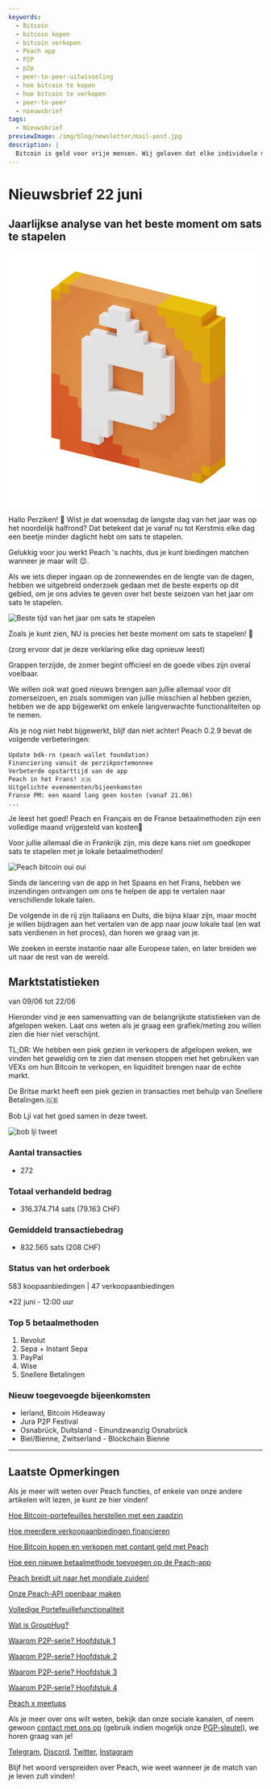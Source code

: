 ```yaml
---
keywords:
  - Bitcoin
  - bitcoin kopen
  - bitcoin verkopen
  - Peach app
  - P2P
  - p2p
  - peer-to-peer-uitwisseling
  - hoe bitcoin te kopen
  - hoe bitcoin te verkopen
  - peer-to-peer
  - nieuwsbrief
tags:
  - Nieuwsbrief
previewImage: /img/blog/newsletter/mail-post.jpg
description: |
  Bitcoin is geld voor vrije mensen. Wij geloven dat elke individuele mens het recht heeft om te kiezen welk geld hij gebruikt om zijn rijkdom op te slaan, het resultaat van zijn werk, zijn tijd en energie. Peach Bitcoin is het gemakkelijkste platform om bitcoin peer-to-peer te kopen en verkopen. Peach's missie is om haar steentje bij te dragen aan de adoptie van Bitcoin in handen van mensen.
---
```


# Nieuwsbrief 22 juni

## Jaarlijkse analyse van het beste moment om sats te stapelen

![perzik perzik bitcoin gif](/img/blog/newsletter/gif-peach.gif)

Hallo Perziken! 🍑
Wist je dat woensdag de langste dag van het jaar was op het noordelijk halfrond? Dat betekent dat je vanaf nu tot Kerstmis elke dag een beetje minder daglicht hebt om sats te stapelen.

Gelukkig voor jou werkt Peach 's nachts, dus je kunt biedingen matchen wanneer je maar wilt 😉.

Als we iets dieper ingaan op de zonnewendes en de lengte van de dagen, hebben we uitgebreid onderzoek gedaan met de beste experts op dit gebied, om je ons advies te geven over het beste seizoen van het jaar om sats te stapelen.

![Beste tijd van het jaar om sats te stapelen](https://img.mailinblue.com/5647291/images/content_library/original/64941307dfe4913ead6c14a6.png)

Zoals je kunt zien, NU is precies het beste moment om sats te stapelen! 💸

(zorg ervoor dat je deze verklaring elke dag opnieuw leest)

Grappen terzijde, de zomer begint officieel en de goede vibes zijn overal voelbaar.

We willen ook wat goed nieuws brengen aan jullie allemaal voor dit zomerseizoen, en zoals sommigen van jullie misschien al hebben gezien, hebben we de app bijgewerkt om enkele langverwachte functionaliteiten op te nemen.

Als je nog niet hebt bijgewerkt, blijf dan niet achter! Peach 0.2.9 bevat de volgende verbeteringen:

    Update bdk-rn (peach wallet foundation)
    Financiering vanuit de perzikportemonnee
    Verbeterde opstarttijd van de app
    Peach in het Frans! 🇫🇷
    Uitgelichte evenementen/bijeenkomsten
    Franse PM: een maand lang geen kosten (vanaf 21.06)
    ...

Je leest het goed! Peach en Français en de Franse betaalmethoden zijn een volledige maand vrijgesteld van kosten🤑

Voor jullie allemaal die in Frankrijk zijn, mis deze kans niet om goedkoper sats te stapelen met je lokale betaalmethoden!

![Peach bitcoin oui oui](https://img.mailinblue.com/5647291/images/content_library/original/649416828985185b31521435.gif)

Sinds de lancering van de app in het Spaans en het Frans, hebben we inzendingen ontvangen om ons te helpen de app te vertalen naar verschillende lokale talen.

De volgende in de rij zijn Italiaans en Duits, die bijna klaar zijn, maar mocht je willen bijdragen aan het vertalen van de app naar jouw lokale taal (en wat sats verdienen in het proces), dan horen we graag van je.

We zoeken in eerste instantie naar alle Europese talen, en later breiden we uit naar de rest van de wereld.

## Marktstatistieken

van 09/06 tot 22/06

Hieronder vind je een samenvatting van de belangrijkste statistieken van de afgelopen weken. Laat ons weten als je graag een grafiek/meting zou willen zien die hier niet verschijnt.

TL;DR: We hebben een piek gezien in verkopers de afgelopen weken, we vinden het geweldig om te zien dat mensen stoppen met het gebruiken van VEXs om hun Bitcoin te verkopen, en liquiditeit brengen naar de echte markt.

De Britse markt heeft een piek gezien in transacties met behulp van Snellere Betalingen.🇬🇧

Bob Ljí vat het goed samen in deze tweet.

![bob ljí tweet](https://img.mailinblue.com/5647291/images/content_library/original/6494188b6eb6f010ad6c7ee3.png)

### Aantal transacties

- 272

### Totaal verhandeld bedrag

- 316.374.714 sats (79.163 CHF)

### Gemiddeld transactiebedrag

- 832.565 sats (208 CHF)

### Status van het orderboek

583 koopaanbiedingen | 47 verkoopaanbiedingen

\*22 juni - 12:00 uur

### Top 5 betaalmethoden

1. Revolut
2. Sepa + Instant Sepa
3. PayPal
4. Wise
5. Snellere Betalingen

### Nieuw toegevoegde bijeenkomsten

- Ierland, Bitcoin Hideaway
- Jura P2P Festival
- Osnabrück, Duitsland - Einundzwanzig Osnabrück
- Biel/Bienne, Zwitserland - Blockchain Bienne

---

## Laatste Opmerkingen

Als je meer wilt weten over Peach functies, of enkele van onze andere artikelen wilt lezen, je kunt ze hier vinden!

[Hoe Bitcoin-portefeuilles herstellen met een zaadzin](https://peachbitcoin.com/nl/blog/how-to-restore-peach-wallet/)

[Hoe meerdere verkoopaanbiedingen financieren](https://peachbitcoin.com/nl/blog/funding-multiple-sell-offers/)

[Hoe Bitcoin kopen en verkopen met contant geld met Peach](https://peachbitcoin.com/nl/blog/how-to-buy-and-sell-bitcoin-with-cash-using-peach/)

[Hoe een nieuwe betaalmethode toevoegen op de Peach-app](https://peachbitcoin.com/nl/blog/how-to-add-a-payment-method/)

[Peach breidt uit naar het mondiale zuiden!](https://peachbitcoin.com/nl/blog/peach-expands-to-the-global-south/)

[Onze Peach-API openbaar maken](https://peachbitcoin.com/nl/blog/making-our-peach-api-public/)

[Volledige Portefeuillefunctionaliteit](https://peachbitcoin.com/nl/blog/full-wallet-functionality/)

[Wat is GroupHug?](https://peachbitcoin.com/nl/blog/group-hug/)

[Waarom P2P-serie? Hoofdstuk 1](https://peachbitcoin.com/nl/blog/why-p2p-chapter-1/)

[Waarom P2P-serie? Hoofdstuk 2](https://peachbitcoin.com/nl/blog/why-p2p-chapter-2/)

[Waarom P2P-serie? Hoofdstuk 3](https://peachbitcoin.com/nl/blog/why-p2p-chapter-3-circular-economies/)

[Waarom P2P-serie? Hoofdstuk 4](https://peachbitcoin.com/nl/blog/why-p2p-chapter-4-chains-of-trust/)

[Peach x meetups](https://peachbitcoin.com/nl/blog/peach-for-meetups/)

Als je meer over ons wilt weten, bekijk dan onze sociale kanalen, of neem gewoon [contact met ons op](mailto:hello@peachbitcoin.com) (gebruik indien mogelijk onze [PGP-sleutel](https://keys.openpgp.org/vks/v1/by-fingerprint/48339A19645E2E53488E0E5479E1B270FACD1BD2)), we horen graag van je!

[Telegram](https://t.me/+GkOW1J-ixBBkZWRk), [Discord](https://discord.gg/ypeHz3SW54), [Twitter](https://twitter.com/peachbitcoin), [Instagram](https://instagram.com/peachbitcoin)

Blijf het woord verspreiden over Peach, wie weet wanneer je de match van je leven zult vinden!
